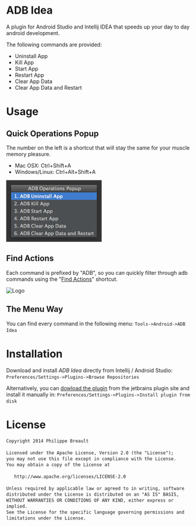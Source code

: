 ADB Idea
========

A plugin for Android Studio and Intellij IDEA that speeds up your day to day android development.

The following commands are provided:

* Uninstall App
* Kill App
* Start App
* Restart App
* Clear App Data
* Clear App Data and Restart

Usage
=====

Quick Operations Popup
-----------------

The number on the left is a shortcut that will stay the same for your muscle memory pleasure.

* Mac OSX: Ctrl+Shift+A
* Windows/Linux: Ctrl+Alt+Shift+A

![Logo](website/adb_operations_popup.png)

Find Actions
-----------------
Each command is prefixed by "ADB", so you can quickly filter through adb commands using the "[Find Actions](http://www.jetbrains.com/idea/webhelp/navigating-to-action.html)" shortcut. 

![Logo](website/find_actions.png)

The Menu Way
------------
You can find every command in the following menu:
`Tools->Android->ADB Idea` 


Installation
========

Download and install *ADB Idea* directly from Intellij / Android Studio:
`Preferences/Settings->Plugins->Browse Repositories` 

Alternatively, you can [dowload the plugin](http://plugins.jetbrains.com/plugin/7380?pr=idea) from the jetbrains plugin site and install it manually in:
`Preferences/Settings->Plugins->Install plugin from disk` 

License
=======

    Copyright 2014 Philippe Breault

    Licensed under the Apache License, Version 2.0 (the "License");
    you may not use this file except in compliance with the License.
    You may obtain a copy of the License at

       http://www.apache.org/licenses/LICENSE-2.0

    Unless required by applicable law or agreed to in writing, software
    distributed under the License is distributed on an "AS IS" BASIS,
    WITHOUT WARRANTIES OR CONDITIONS OF ANY KIND, either express or implied.
    See the License for the specific language governing permissions and
    limitations under the License.
